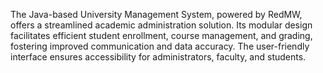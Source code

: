 The Java-based University Management System, powered by RedMW, offers a streamlined academic administration solution. Its modular design facilitates efficient student enrollment, course management, and grading, fostering improved communication and data accuracy. The user-friendly interface ensures accessibility for administrators, faculty, and students.
